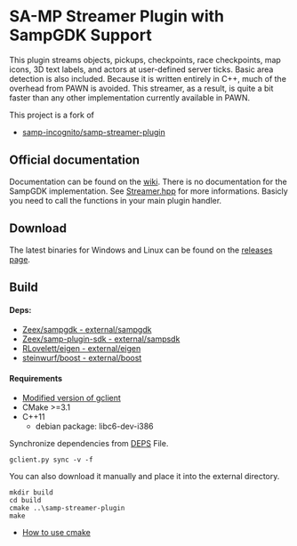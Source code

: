 SA-MP Streamer Plugin with SampGDK Support
=====================

This plugin streams objects, pickups, checkpoints, race checkpoints, map icons, 3D text labels, and actors at user-defined server ticks. Basic area detection is also included. Because it is written entirely in C++, much of the overhead from PAWN is avoided. This streamer, as a result, is quite a bit faster than any other implementation currently available in PAWN.

This project is a fork of 
- [samp-incognito/samp-streamer-plugin](https://github.com/samp-incognito/samp-streamer-plugin)

## Official documentation

Documentation can  be found on the [wiki](https://github.com/samp-incognito/samp-streamer-plugin/wiki).
There is no documentation for the SampGDK implementation.
See [Streamer.hpp](src/include/streamer/streamer.hpp) for more informations.
Basicly you need to call the functions in your main plugin handler.

## Download

The latest binaries for Windows and Linux can be found on the [releases page](https://github.com/Sphinxila/samp-plugin-streamer/releases).

## Build
#### Deps:
- [Zeex/sampgdk - external/sampgdk](https://github.com/Zeex/sampgdk)
- [Zeex/samp-plugin-sdk - external/sampsdk](https://github.com/Zeex/samp-plugin-sdk)
- [RLovelett/eigen - external/eigen](https://github.com/RLovelett/eigen)
- [steinwurf/boost - external/boost](https://github.com/steinwurf/boost)

#### Requirements
- [Modified version of gclient](https://github.com/timniederhausen/gclient)
- CMake >=3.1
- C++11
  - debian package: libc6-dev-i386

Synchronize dependencies from [DEPS](DEPS) File.

    gclient.py sync -v -f

You can also download it manually and place it into the external directory.

    mkdir build
    cd build
    cmake ..\samp-streamer-plugin
    make

- [How to use cmake](https://github.com/bast/cmake-example)